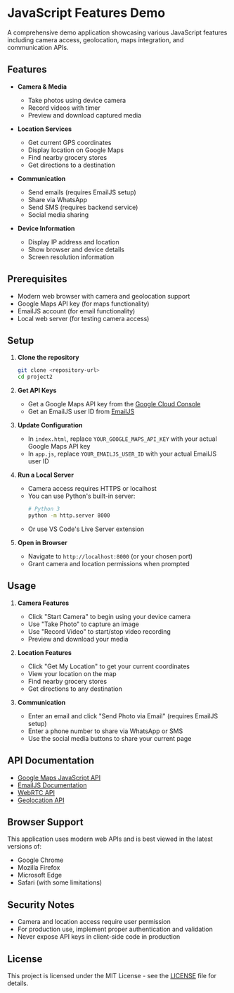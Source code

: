 # JavaScript Features Demo

A comprehensive demo application showcasing various JavaScript features including camera access, geolocation, maps integration, and communication APIs.

## Features

- **Camera & Media**
  - Take photos using device camera
  - Record videos with timer
  - Preview and download captured media

- **Location Services**
  - Get current GPS coordinates
  - Display location on Google Maps
  - Find nearby grocery stores
  - Get directions to a destination

- **Communication**
  - Send emails (requires EmailJS setup)
  - Share via WhatsApp
  - Send SMS (requires backend service)
  - Social media sharing

- **Device Information**
  - Display IP address and location
  - Show browser and device details
  - Screen resolution information

## Prerequisites

- Modern web browser with camera and geolocation support
- Google Maps API key (for maps functionality)
- EmailJS account (for email functionality)
- Local web server (for testing camera access)

## Setup

1. **Clone the repository**
   ```bash
   git clone <repository-url>
   cd project2
   ```

2. **Get API Keys**
   - Get a Google Maps API key from the [Google Cloud Console](https://console.cloud.google.com/)
   - Get an EmailJS user ID from [EmailJS](https://www.emailjs.com/)

3. **Update Configuration**
   - In `index.html`, replace `YOUR_GOOGLE_MAPS_API_KEY` with your actual Google Maps API key
   - In `app.js`, replace `YOUR_EMAILJS_USER_ID` with your actual EmailJS user ID

4. **Run a Local Server**
   - Camera access requires HTTPS or localhost
   - You can use Python's built-in server:
     ```bash
     # Python 3
     python -m http.server 8000
     ```
   - Or use VS Code's Live Server extension

5. **Open in Browser**
   - Navigate to `http://localhost:8000` (or your chosen port)
   - Grant camera and location permissions when prompted

## Usage

1. **Camera Features**
   - Click "Start Camera" to begin using your device camera
   - Use "Take Photo" to capture an image
   - Use "Record Video" to start/stop video recording
   - Preview and download your media

2. **Location Features**
   - Click "Get My Location" to get your current coordinates
   - View your location on the map
   - Find nearby grocery stores
   - Get directions to any destination

3. **Communication**
   - Enter an email and click "Send Photo via Email" (requires EmailJS setup)
   - Enter a phone number to share via WhatsApp or SMS
   - Use the social media buttons to share your current page

## API Documentation

- [Google Maps JavaScript API](https://developers.google.com/maps/documentation/javascript/overview)
- [EmailJS Documentation](https://www.emailjs.com/docs/)
- [WebRTC API](https://developer.mozilla.org/en-US/docs/Web/API/WebRTC_API)
- [Geolocation API](https://developer.mozilla.org/en-US/docs/Web/API/Geolocation_API)

## Browser Support

This application uses modern web APIs and is best viewed in the latest versions of:
- Google Chrome
- Mozilla Firefox
- Microsoft Edge
- Safari (with some limitations)

## Security Notes

- Camera and location access require user permission
- For production use, implement proper authentication and validation
- Never expose API keys in client-side code in production

## License

This project is licensed under the MIT License - see the [LICENSE](LICENSE) file for details.
